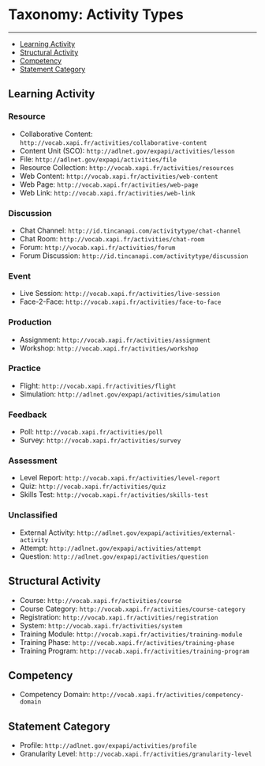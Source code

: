 # Taxonomy: Activity Types

---

- [Learning Activity](#learning)
- [Structural Activity](#structural)
- [Competency](#competencies)
- [Statement Category](#categories)


<a name="learning"></a>
## Learning Activity

### Resource

- Collaborative Content: `http://vocab.xapi.fr/activities/collaborative-content`
- Content Unit (SCO): `http://adlnet.gov/expapi/activities/lesson`
- File: `http://adlnet.gov/expapi/activities/file`
- Resource Collection: `http://vocab.xapi.fr/activities/resources`
- Web Content: `http://vocab.xapi.fr/activities/web-content`
- Web Page: `http://vocab.xapi.fr/activities/web-page`
- Web Link: `http://vocab.xapi.fr/activities/web-link`

### Discussion

- Chat Channel: `http://id.tincanapi.com/activitytype/chat-channel`
- Chat Room: `http://vocab.xapi.fr/activities/chat-room`
- Forum: `http://vocab.xapi.fr/activities/forum`
- Forum Discussion: `http://id.tincanapi.com/activitytype/discussion`

### Event

- Live Session: `http://vocab.xapi.fr/activities/live-session`
- Face-2-Face: `http://vocab.xapi.fr/activities/face-to-face`

### Production

- Assignment: `http://vocab.xapi.fr/activities/assignment`
- Workshop: `http://vocab.xapi.fr/activities/workshop`

### Practice

- Flight: `http://vocab.xapi.fr/activities/flight`
- Simulation: `http://adlnet.gov/expapi/activities/simulation`

### Feedback

- Poll: `http://vocab.xapi.fr/activities/poll`
- Survey: `http://vocab.xapi.fr/activities/survey`

### Assessment

- Level Report: `http://vocab.xapi.fr/activities/level-report`
- Quiz: `http://vocab.xapi.fr/activities/quiz`
- Skills Test: `http://vocab.xapi.fr/activities/skills-test`

### Unclassified

- External Activity: `http://adlnet.gov/expapi/activities/external-activity`
- Attempt: `http://adlnet.gov/expapi/activities/attempt`
- Question: `http://adlnet.gov/expapi/activities/question`


<a name="structural"></a>
## Structural Activity

- Course: `http://vocab.xapi.fr/activities/course`
- Course Category: `http://vocab.xapi.fr/activities/course-category`
- Registration: `http://vocab.xapi.fr/activities/registration`
- System: `http://vocab.xapi.fr/activities/system`
- Training Module: `http://vocab.xapi.fr/activities/training-module`
- Training Phase: `http://vocab.xapi.fr/activities/training-phase`
- Training Program: `http://vocab.xapi.fr/activities/training-program`


<a name="competencies"></a>
## Competency

- Competency Domain: `http://vocab.xapi.fr/activities/competency-domain`


<a name="categories"></a>
## Statement Category

- Profile: `http://adlnet.gov/expapi/activities/profile`
- Granularity Level: `http://vocab.xapi.fr/activities/granularity-level`

